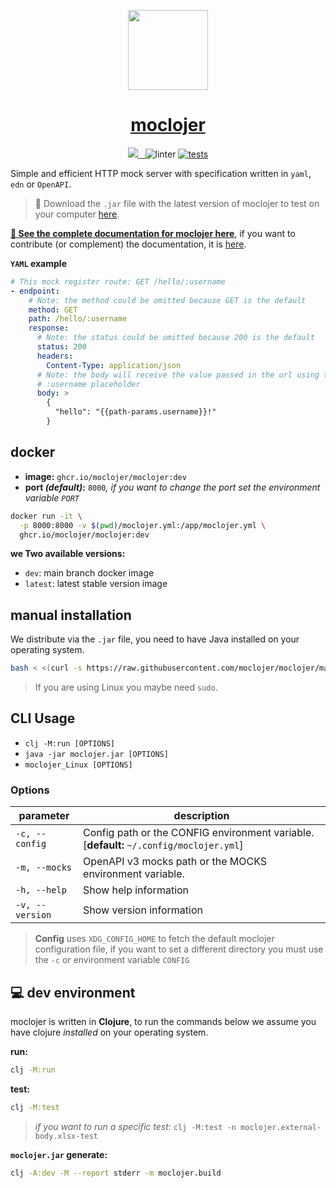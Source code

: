<p align="center">
  <a href="https://github.com/moclojer/moclojer">
    <picture>
      <source media="(prefers-color-scheme: dark)" srcset="https://github.com/moclojer/moclojer/raw/main/docs/assets/logo.png">
      <img src="https://github.com/moclojer/moclojer/raw/main/docs/assets/logo.png" height="128">
    </picture>
    <h1 align="center">moclojer</h1>
  </a>
</p>

<p align="center">
  <a aria-label="CLAs Agree" href="https://cla-assistant.io/moclojer/moclojer" target="_blank">
    <img src="https://img.shields.io/badge/CLAs-ff009e.svg?style=for-the-badge&labelColor=000000&label=agree">
  </a>
  <a aria-label="License" href="https://github.com/moclojer/moclojer/blob/main/LICENSE">
    <img alt="" src="https://img.shields.io/badge/MIT-ff009e.svg?style=for-the-badge&labelColor=000000&label=LICENSE">
  </a>
  <a aria-label="Join the community on GitHub" href="https://github.com/moclojer/moclojer/discussions">
    <img alt="" src="https://img.shields.io/badge/Join%20the%20community-ff009e.svg?style=for-the-badge&labelColor=000000&label=Discussion">
  </a>
  
  <img src="https://github.com/moclojer/moclojer/actions/workflows/linter.yml/badge.svg?branch=main" alt="linter">
  
  <a aria-label="CI Tests" href="https://github.com/moclojer/moclojer/actions/workflows/tests.yml">
    <img src="https://github.com/moclojer/moclojer/actions/workflows/tests.yml/badge.svg?branch=main" alt="tests">
  </a>
  
</p>


Simple and efficient HTTP mock server with specification written in `yaml`, `edn` or `OpenAPI`.

> 💾 Download the `.jar` file with the latest version of moclojer to test on your computer [here](https://github.com/moclojer/moclojer/releases/latest).

[**📖 See the complete documentation for moclojer here**](https://docs.moclojer.com/), if you want to contribute (or complement) the documentation, it is [here](https://github.com/moclojer/moclojer/tree/main/docs).

**`YAML` example**

```yaml
# This mock register route: GET /hello/:username
- endpoint:
    # Note: the method could be omitted because GET is the default
    method: GET
    path: /hello/:username
    response:
      # Note: the status could be omitted because 200 is the default
      status: 200
      headers:
        Content-Type: application/json
      # Note: the body will receive the value passed in the url using the
      # :username placeholder
      body: >
        {
          "hello": "{{path-params.username}}!"
        }
```

## docker

* **image:** `ghcr.io/moclojer/moclojer:dev`
* **port _(default)_:** `8000`_, if you want to change the port set the environment variable `PORT`_

```sh
docker run -it \
  -p 8000:8000 -v $(pwd)/moclojer.yml:/app/moclojer.yml \
  ghcr.io/moclojer/moclojer:dev
```

**we Two available versions:**

* `dev`: main branch docker image
* `latest`: latest stable version image

## manual installation

We distribute via the `.jar` file, you need to have Java installed on your operating system.

```sh
bash < <(curl -s https://raw.githubusercontent.com/moclojer/moclojer/main/install.sh)
```

> If you are using Linux you maybe need `sudo`.

## CLI Usage

* `clj -M:run [OPTIONS]`
* `java -jar moclojer.jar [OPTIONS]`
* `moclojer_Linux [OPTIONS]`

### Options

parameter | description
--- | ---
`-c, --config` | Config path or the CONFIG environment variable. \[**default:** `~/.config/moclojer.yml`\]
`-m, --mocks` | OpenAPI v3 mocks path or the MOCKS environment variable.
`-h, --help` | Show help information
`-v, --version` | Show version information

> **Config** uses `XDG_CONFIG_HOME` to fetch the default moclojer configuration file, if you want to set a different directory you must use the `-c` or environment variable `CONFIG`

## 💻 dev environment

moclojer is written in **Clojure**, to run the commands below we assume you have clojure _installed_ on your operating system.

**run:**

```sh
clj -M:run
```

**test:**

```sh
clj -M:test
```

> _if you want to run a specific test:_ `clj -M:test -n moclojer.external-body.xlsx-test`

**`moclojer.jar` generate:**

```sh
clj -A:dev -M --report stderr -m moclojer.build
```

